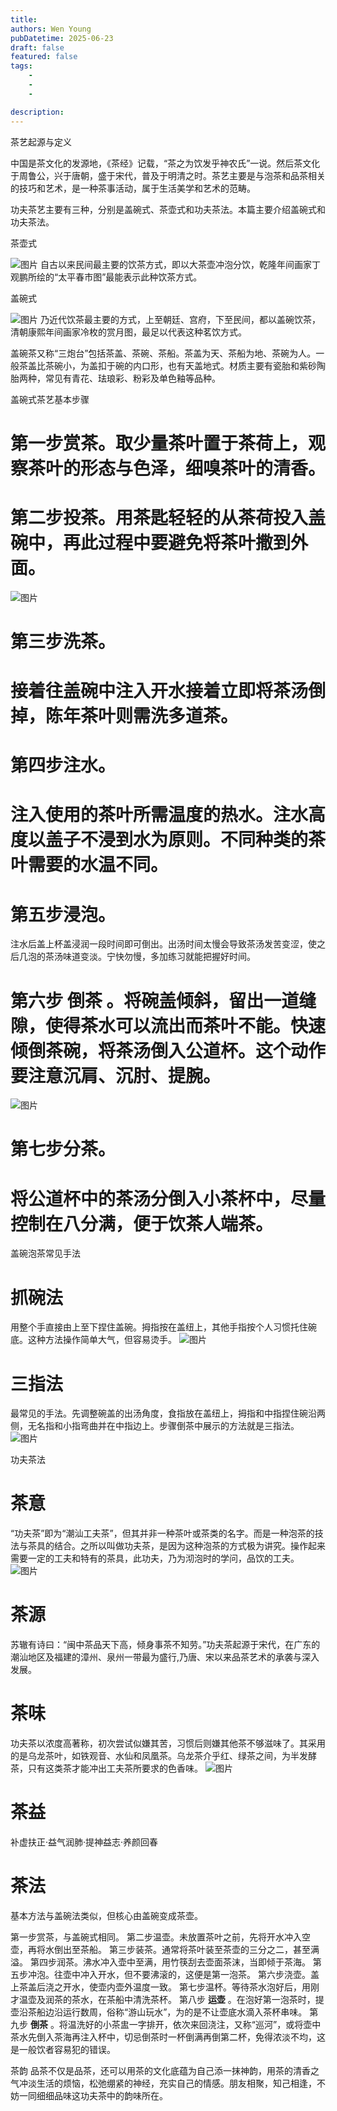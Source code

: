 ```yaml
---
title: 
authors: Wen Young
pubDatetime: 2025-06-23
draft: false
featured: false
tags: 
    - 
    - 
    - 

description: 
---
```


  茶艺起源与定义
  

中国是茶文化的发源地，《茶经》记载，“茶之为饮发乎神农氏”一说。然后茶文化于周鲁公，兴于唐朝，盛于宋代，普及于明清之时。茶艺主要是与泡茶和品茶相关的技巧和艺术，是一种茶事活动，属于生活美学和艺术的范畴。
  

  功夫茶艺主要有三种，分别是盖碗式、茶壶式和功夫茶法。本篇主要介绍盖碗式和功夫茶法。
  

  茶壶式
  

![图片](img/1.jpg)
自古以来民间最主要的饮茶方式，即以大茶壶冲泡分饮，乾隆年间画家丁观鹏所绘的“太平春市图”最能表示此种饮茶方式。  

  

  盖碗式
  

  

![图片](img/2.jpg)
乃近代饮茶最主要的方式，上至朝廷、宫府，下至民间，都以盖碗饮茶，清朝康熙年间画家冷枚的赏月图，最足以代表这种茗饮方式。
  

盖碗茶又称“三炮台”包括茶盖、茶碗、茶船。茶盖为天、茶船为地、茶碗为人。一般茶盖比茶碗小，为盖扣于碗的内口形，也有天盖地式。材质主要有瓷胎和紫砂陶胎两种，常见有青花、珐琅彩、粉彩及单色釉等品种。
  

  盖碗式茶艺基本步骤
 # 第一步赏茶。取少量茶叶置于茶荷上，观察茶叶的形态与色泽，细嗅茶叶的清香。
  

 # 第二步投茶。用茶匙轻轻的从茶荷投入盖碗中，再此过程中要避免将茶叶撒到外面。
![图片](img/3.jpg)
 # 第三步洗茶。
 # 接着往盖碗中注入开水接着立即将茶汤倒掉，陈年茶叶则需洗多道茶。
  

 # 第四步注水。
 # 注入使用的茶叶所需温度的热水。注水高度以盖子不浸到水为原则。不同种类的茶叶需要的水温不同。
  

 # 第五步浸泡。
注水后盖上杯盖浸润一段时间即可倒出。出汤时间太慢会导致茶汤发苦变涩，使之后几泡的茶汤味道变淡。宁快勿慢，多加练习就能把握好时间。
  

 # 第六步 **倒茶** 。将碗盖倾斜，留出一道缝隙，使得茶水可以流出而茶叶不能。快速倾倒茶碗，将茶汤倒入公道杯。这个动作要注意沉肩、沉肘、提腕。
![图片](img/4.jpg)
 # 第七步分茶。
 # 将公道杯中的茶汤分倒入小茶杯中，尽量控制在八分满，便于饮茶人端茶。
  盖碗泡茶常见手法
 # 抓碗法
用整个手直接由上至下捏住盖碗。拇指按在盖纽上，其他手指按个人习惯托住碗底。这种方法操作简单大气，但容易烫手。
![图片](img/5.jpg)
 # 三指法
最常见的手法。先调整碗盖的出汤角度，食指放在盖纽上，拇指和中指捏住碗沿两侧，无名指和小指弯曲并在中指边上。步骤倒茶中展示的方法就是三指法。
![图片](img/6.jpg)
  

  功夫茶法
  

 # 茶意
“功夫茶”即为“潮汕工夫茶”，但其并非一种茶叶或茶类的名字。而是一种泡茶的技法与茶具的结合。之所以叫做功夫茶，是因为这种泡茶的方式极为讲究。操作起来需要一定的工夫和特有的茶具，此功夫，乃为沏泡时的学问，品饮的工夫。
![图片](img/7.jpg)
  

 # 茶源
苏辙有诗曰：“闽中茶品天下高，倾身事茶不知劳。”功夫茶起源于宋代，在广东的潮汕地区及福建的漳州、泉州一带最为盛行,乃唐、宋以来品茶艺术的承袭与深入发展。
  

 # 茶味
功夫茶以浓度高著称，初次尝试似嫌其苦，习惯后则嫌其他茶不够滋味了。其采用的是乌龙茶叶，如铁观音、水仙和凤凰茶。乌龙茶介乎红、绿茶之间，为半发酵茶，只有这类茶才能冲出工夫茶所要求的色香味。
![图片](img/8.jpg)
  

 # 茶益
 补虚扶正·益气润肺·提神益志·养颜回春
  

 # 茶法
 基本方法与盖碗法类似，但核心由盖碗变成茶壶。

   第一步赏茶，与盖碗式相同。
   第二步温壶。未放置茶叶之前，先将开水冲入空壶，再将水倒出至茶船。
   第三步装茶。通常将茶叶装至茶壶的三分之二，甚至满溢。
   第四步润茶。沸水冲入壶中至满，用竹筷刮去壶面茶沫，当即倾于茶海。
   第五步冲泡。往壶中冲入开水，但不要沸滚的，这便是第一泡茶。
   第六步浇壶。盖上茶盖后浇之开水，使壶内壶外温度一致。
   第七步温杯。等待茶水泡好后，用刚才温壶及润茶的茶水，在茶船中清洗茶杯。
   第八步 **运壶** 。在泡好第一泡茶时，提壶沿茶船边沿运行数周，俗称“游山玩水”，为的是不让壶底水滴入茶杯串味。
   第九步 **倒茶** 。将温洗好的小茶盅一字排开，依次来回浇注，又称“巡河”，或将壶中茶水先倒入茶海再注入杯中，切忌倒茶时一杯倒满再倒第二杯，免得浓淡不均，这是一般饮者容易犯的错误。
  

  茶韵
品茶不仅是品茶，还可以用茶的文化底蕴为自己添一抹神韵，用茶的清香之气冲淡生活的烦恼，松弛绷紧的神经，充实自己的情感。朋友相聚，知己相逢，不妨一同细细品味这功夫茶中的韵味所在。

  

